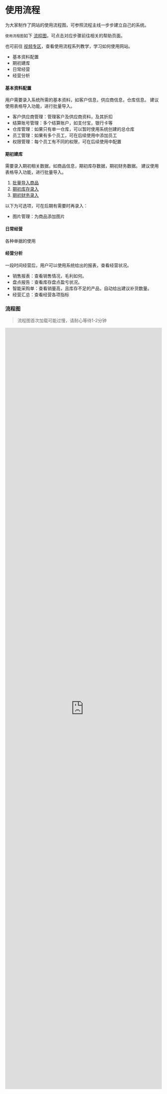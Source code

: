 # 使用流程

为大家制作了网站的使用流程图，可参照流程主线一步步建立自己的系统。 

`使用流程图`如下 [流程图](#流程图)，可点击对应步骤前往相关的帮助页面。

也可前往 [视频专区](pages/视频专区.md)，查看使用流程系列教学，学习如何使用网站。

- 基本资料配置
- 期初建库
- 日常经营
- 经营分析

#### 基本资料配置
用户需要录入系统所需的基本资料，如客户信息，供应商信息，仓库信息。
建议使用表格导入功能，进行批量导入。

- 客户供应商管理：管理客户及供应商资料，及其折扣
- 结算账号管理：多个结算账户，如支付宝，银行卡等
- 仓库管理：如果只有单一仓库，可以暂时使用系统创建的总仓库
- 员工管理：如果有多个员工，可在后续使用中添加员工
- 权限管理：每个员工有不同的权限，可在后续使用中配置

#### 期初建库
需要录入期初相关数据，如商品信息，期初库存数据，期初财务数据。
建议使用表格导入功能，进行批量导入。

1. [批量导入商品](pages/批量导入商品.md)
2. [期初库存录入](pages/期初库存录入.md)
2. [期初财务录入](pages/期初财务录入.md)

以下为可选项，可在后期有需要时再录入：
- 图片管理：为商品添加图片

#### 日常经营
各种单据的使用

#### 经营分析
一段时间经营后，用户可以使用系统给出的报表，查看经营状况。

- 销售报表：查看销售情况，毛利如何。
- 盘点报告：查看库存盘点盈亏状况。
- 智能采购单：查看销量高，且库存不足的产品，自动给出建议补货数量。
- 经营汇总：查看经营各项指标
 

 
 
 


### 流程图 
> 流程图首次加载可能过慢，请耐心等待1-2分钟
<iframe  
 style="width:100%;height:2443px;"
 src="https://viewer.diagrams.net/?highlight=0000ff&edit=_blank&layers=1&nav=1&title=%E6%9E%81%E7%AE%80%E8%BF%9B%E9%94%80%E5%AD%98.drawio#R5V1Zk5s4EP41PGbL3OLR%2BMgeye5UskftvqQYW2OTwcaLmcxMfv1KQjKXjOUBhPBOpSpYHBLd%2FbW6W91CM2e7l%2FdJcNh%2BjNcw0ozJ%2BkUz55ph6Dpw0H%2B45TVrcS09a9gk4ZpelDd8Dr9D2jihrU%2FhGh5LF6ZxHKXhody4ivd7uEpLbUGSxM%2Flyx7iqNzrIdjAWsPnVRDVW%2F8K1%2Bk2awX2JG%2F%2FEYabLetZn9Azu4BdTBuO22AdPxeazIVmzpI4TrOj3csMRph4jC7ZfcszZ08DS%2BA%2BFblh8fFL%2FG0e7f4Nk5kV7%2F60g927d2b2lG9B9ERfmA42fWUUgGtEEPozTtJtvIn3QbTIW%2F0kftqvIe5mgn7l13yI4wNq1FHjV5imr5S7wVMao6Ztuovo2fqr0Lc7xk%2FJCjaMn4lEkGxg2nAdfS38LoUOKKHew3gH0%2BQVXZDAKEjDb2XmB1SGNqfrcjKjA0pp8vOPI0x%2Bu%2F%2BKJdGYRME9jChVF47mm9oUaAtbQ5gAM20BNN%2FSpg5pWWq%2Bm3UWhfvH3wuv8%2BU%2BCvaP%2BbmsdZumiLRTPAxjuY5XP3x9WaF%2FP6ziHWlDfF1i2TziXwtX8yzSN%2BoY4J44o6lfg1o8zffxNf5c8%2BxsDI3iVKQqFb%2BCJOVygpn%2BvA1T%2BPkQEP4%2BI%2B1RlomHMIpmcRQn5F5zHUDwsELtxzSJH2HhjLMC8P6hSYq%2BwSSFL418p2c9KidUWVkUus858nUG520B9c7kakFBPwuycgVi7ZEj1hBErCUJsWJUd%2F8nVHcG15O25iFlOMV6yJtp00xPIi1lkRYH6yR0zVTXpj7VXqillXZs1%2BM5Xd0oTsZt6UkdKKgodfZWY8WsJYhZZioroir1sduUnc889Na7ONynOYZ0u2JsVMGRMZ7eVWHKaRhXKVfDiVKsGg7BHh1v8DExBV1q5oGpNp0QhahrHjEO0akpsjicYIfVzv7%2BeCCkzZ6Dui09qq0WLneK7M%2FpAqtdbIhONOZIvlnnWrelc01DQZ3rjRz6jqDKBUppXKdO9brBwnHwLM1fEoChFnTxssarCzAoY6YDEZdpV4iR1hq7uwUEJdpSy98CQiKNDmxisGcRFKCgSFsSRfq6eR%2Fg6dVfYMXgz%2FEx9nbmGjC1hYepi%2BZcet99kk%2FxPcz8aCBINxn4AHiab3Q%2B8%2BuTAotaTv09aDklZ3Jd8YiHbOtcn4AK9TPVWzPPLz9J78zQF2Tl2K0yXdQs09Wyy4yxRyCECW%2FICkG0d23xzGLkRrCcKa7WbedTnNPdFKeCd3sKhqg0JxpjdwZ0UW%2FAUMwbsIeg80O8TwvSPiF%2FcugPOrdyetKnFvYgvGyNeIoDDDiOR%2FwzOYr1fP%2Bda1hwWxrWmaioYce%2BdsAIeFnDGkoi3NOQm%2BNNyRLoUgMu8c51GjZEgPdJsGW6pAc4%2FGJLgrpDogMeGaOL4z31gXDMu1aYN9QOHKhpJBkcCIvGn9Cs4gHK6ql5pWANyJlqlK9PzgiyQfH4zWVNKrr8bQyesyJuK%2FmaZzJbxZSyrFrrtGu7yLixdVVXxaQ%2FY%2BwhvO5BKhq2NboKtraFv8uQSADouYUE4DwY1b9CEBlGO4VwY6EooGJymzn20LIhGgoxB8tu%2B%2BenX%2Bf64ee%2Fv84%2F3H2xwOvm%2FXPCEmlviu7cF1U1AuXNcLouVqsAL1fndg3y%2FeYsgYyUK1T904690bcMpJ1ivbEIVL4QqpRmHXsIyhQNQZmyQlCChJ9wCC%2BmA1wcAsaIczVgkBgROsWgV8FgHaeKxhSkwkWQRaKxnTZhRNX4UMvgUoAPYw%2FumKLBHVNWcEew%2BI6TanubhLdtJe0%2FD6%2FxgaxGwSJBYxvrkKwlU%2Fl9WHu8bkFeE%2Ftmk84ce%2FAMeGXdaKvoLNs8y2JUqBXNw7I8tdQlJ437Nglvu4qqS7xUeorxzaWpy3q3najLsYcWq%2BrSVTH12xRA7fE53CGmQUKwIEkp9jBAiVD6wepxQ%2FjBKLmPydXr4Lg9sYg95UOIz3VlsLN62FfmR9VpDEwejZuITHv7hGgZ7DeIDKfu3HJ3nAnQ5nRmVfoKohQm%2ByCFPibascbXDvLAWVJZr96b9LX6ZhEW97ZBmY2mPrSTB0SdbYUTKTpijuUpxxxVTcpGil%2BuFhTdT4kJpyKGpsUJ2grt6%2BFh7QXmOXaqTEQSmpZpHkThZo%2BOV4jmEM1sPpbjcBVEU3piF67XGXvhMfwe3EdsZjzgRWfy6rav2XP8LMTRY8ZclnFMea3bF6fS7GycrGHCS1PeJME6hKUU5gfyVzg3DxM0oYUxHjYMjmndLjrdUpbVTRQcj%2FT4tLEZ%2BfEI09WW%2FuhNIZgldWDVlYHOUQbVTIDupE9VZSC844Uo7C1ZsO9gC4ssC9zGoX6s1vrZsqLcSedbVtzYfmp5No5K%2Fg4rfa9MHmCJdyTBDjMgRdFktcnPZGuGj%2BkCEtvecbgac0e9bRMEFigaXMiSk9gBgfQyfTyeR8gSI8pOWm8E4m1wwM0p8IkJc0oZHdI8KasKaoWcsxcuWCdVU0fQVDgJlrhjd8FUAD1ZCtykGlWXjxppXTQfuG9l1q0H7nWylpTEeMHL8xBLN2goOsvCIl6eVKmU5309eiwXlPAj1fNuEqI3sK1ehH1r3HKU45aqeevtFJ4rqPBMpRQezybjIUcgQ5yDLrLmgw1mD2MMtYwKOcaQyPl05%2F7i3P34abf967dfo%2F3rcf7H3TuOUzIu5DQGEIrQ4b6%2BLOic34j4basgbeIJYhWu1cBGuwiDUSBr5xWufYFz2CACV15Hb9k3ofAiWgdPFuPXW%2BmsBeB9A1ths%2Fa0FrG%2B86RWHIg1b0AqEK9hvo39s2xNFBBt2or5tad1zXx7BMyvORcKhnJZ9adyalh4JabzBD56a7VOlnXEkmQm1VCnpDpZXulGLUNNxu7j1eKt8zUlLS0urzusK5HDBlSs4nJUdZ9EFQHLv7%2F8xZbBPSXBRH3iT%2BGWLJrgDpa6zxtIF8i2e53Fr68fGzg3v22m8mDyIjKQTuTFVVtelExOdsZu4dkDWXg5%2FCVbeLUUuyzOlRlbqB2nVDg4rJZt2%2B%2FNcbhNhs1XG0ZLON%2BaYWfJ3Qnp2pSvqgydSr4dfIBTOaXJTLPG6jWyc3058yhK9hyBrZZlJhDpFZqx%2FJ1LGUR2b0mnDu%2BrPw5erqObHADyQRQSFwPkKxve5LRCoVQG0Zks5xbJROdykuqS0Cx84qAqiUdvSUbXfuAF6SecuYiUlk8%2F9qtEaIU3sE4M6g41bRczcEfCVYm7WopE3c%2FnDhTVDY7N68SfcrDk%2Bb68Te4uDKOVqDkd%2Bm7qiprtqmgaqFpU3siDy34hZ621QfSUC%2FjV4%2BWkChFjj%2BVNyEH%2B5WG0Q75ibl4%2FyHd7zH96M%2FKZNrox5DucdMIG0VMO%2BfUI%2ByDIFxlGK%2BS7ilVj9YN8YKuIfFWjvi2R7wki35W1G6sgOwT2yJQZnals%2BKFzPm3D3fHDrIbEu6MQr6aw7pWQZDJAEqu9Ba%2BUcPjoTHN9V5dRG0F0nYTvsnywTKW6NMgs%2BlLVX%2BGsWDXtBH2x2kGWXyJG9TF99VTOBtxn1gmrX0ywqlsTSftiQrWkJFtvN1hapz7Y1t4iAxE1Lc%2FzWh3LsnWdvyn343KoKYnjtCiXiC7bj%2FEai9ziPw%3D%3D"  
 frameborder=0  
 allowfullscreen 
 />
 
 

### sss 

 
<!--
height=2500
 width=90%
 
1. [批量导入客户](pages/批量导入客户.md)
2. [新增供应商](pages/供应商管理.md)
3. [新增仓库](pages/仓库管理.md)
4. [新增员工](pages/员工管理.md)
5. [新增结算账户](pages/结算账户.md)
 
-->


